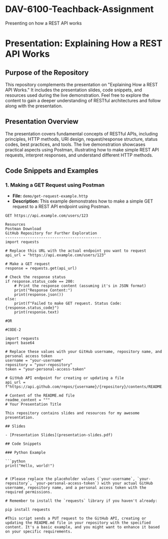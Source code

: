 # DAV-6100-Teachback-Assignment
Presenting on how a REST API works 

# Presentation: Explaining How a REST API Works

## Purpose of the Repository

This repository complements the presentation on "Explaining How a REST API Works." It includes the presentation slides, code snippets, and resources used during the live demonstration. Feel free to explore the content to gain a deeper understanding of RESTful architectures and follow along with the presentation.

## Presentation Overview

The presentation covers fundamental concepts of RESTful APIs, including principles, HTTP methods, URI design, request/response structure, status codes, best practices, and tools. The live demonstration showcases practical aspects using Postman, illustrating how to make simple REST API requests, interpret responses, and understand different HTTP methods.

## Code Snippets and Examples

### 1. Making a GET Request using Postman

- **File:** `demo/get-request-example.http`
- **Description:** This example demonstrates how to make a simple GET request to a REST API endpoint using Postman.

```http
GET https://api.example.com/users/123

Resources
Postman Download
GitHub Repository for Further Exploration
-------------------------------------------
import requests

# Replace this URL with the actual endpoint you want to request
api_url = "https://api.example.com/users/123"

# Make a GET request
response = requests.get(api_url)

# Check the response status
if response.status_code == 200:
    # Print the response content (assuming it's in JSON format)
    print("Response Content:")
    print(response.json())
else:
    print(f"Failed to make GET request. Status Code: {response.status_code}")
    print(response.text)

#OR

#CODE-2

import requests
import base64

# Replace these values with your GitHub username, repository name, and personal access token
username = "your-username"
repository = "your-repository"
token = "your-personal-access-token"

# GitHub API endpoint for creating or updating a file
api_url = f"https://api.github.com/repos/{username}/{repository}/contents/README.md"

# Content of the README.md file
readme_content = """
# Your Presentation Title

This repository contains slides and resources for my awesome presentation.

## Slides

- [Presentation Slides](presentation-slides.pdf)

## Code Snippets

### Python Example

```python
print("Hello, world!")


# (Please replace the placeholder values (`your-username`, `your-repository`, `your-personal-access-token`) with your actual GitHub username, repository name, and a personal access token with the required permissions.

# Remember to install the `requests` library if you haven't already:

pip install requests

#This script sends a PUT request to the GitHub API, creating or updating the README.md file in your repository with the specified content. It's a basic example, and you might want to enhance it based on your specific requirements.
